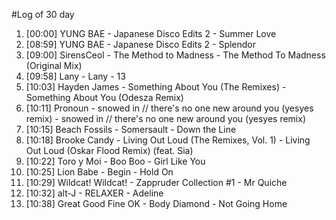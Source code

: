 #Log of 30 day

1. [00:00] YUNG BAE - Japanese Disco Edits 2 - Summer Love
1. [08:59] YUNG BAE - Japanese Disco Edits 2 - Splendor
1. [09:00] SirensCeol - The Method to Madness - The Method To Madness (Original Mix)
1. [09:58] Lany - Lany - 13
1. [10:03] Hayden James - Something About You (The Remixes) - Something About You (Odesza Remix)
1. [10:11] Pronoun - snowed in // there's no one new around you (yesyes remix) - snowed in // there's no one new around you (yesyes remix)
1. [10:15] Beach Fossils - Somersault - Down the Line
1. [10:18] Brooke Candy - Living Out Loud (The Remixes, Vol. 1) - Living Out Loud (Oskar Flood Remix) (feat. Sia)
1. [10:22] Toro y Moi - Boo Boo - Girl Like You
1. [10:25] Lion Babe - Begin - Hold On
1. [10:29] Wildcat! Wildcat! - Zappruder Collection #1 - Mr Quiche
1. [10:32] alt-J - RELAXER - Adeline
1. [10:38] Great Good Fine OK - Body Diamond - Not Going Home
